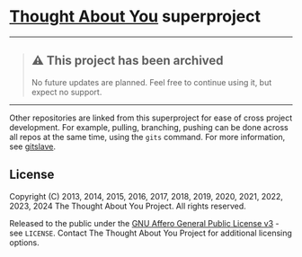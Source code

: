 # [Thought About You][TAY] superproject



---



> ## ⚠️ This project has been archived
>
> No future updates are planned. Feel free to continue using it, but expect no support.



---



Other repositories are linked from this superproject for ease of cross project development. For example, pulling, branching, pushing can be done across all repos at the same time, using the `gits` command. For more information, see [gitslave](http://gitslave.sourceforge.net/).



## License

Copyright (C) 2013, 2014, 2015, 2016, 2017, 2018, 2019, 2020, 2021, 2022, 2023, 2024 The Thought About You Project. All rights reserved.

Released to the public under the [GNU Affero General Public License v3](https://www.gnu.org/licenses/agpl-3.0.html) - see `LICENSE`. Contact The Thought About You Project for additional licensing options.



[TAY]: https://thoughtaboutyou.net/
